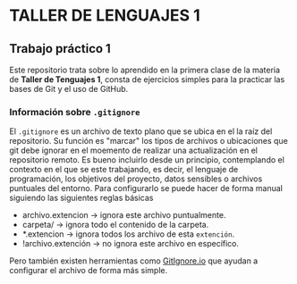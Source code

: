 # TALLER DE LENGUAJES 1

## Trabajo práctico 1

Este repositorio trata sobre lo aprendido en la primera clase de la materia de **Taller de Tenguajes 1**, consta de ejercicios simples para la practicar las bases de Git y el uso de GitHub.

### Información sobre `.gitignore`

El `.gitignore` es un archivo de texto plano que se ubica en el la raíz del repositorio. Su función es "marcar" los tipos de archivos o ubicaciones que git debe ignorar en el moemento de realizar una actualización en el repositorio remoto.
Es bueno incluirlo desde un principio, contemplando el contexto en el que se este trabajando, es decir, el lenguaje de programación, los objetivos del proyecto, datos sensibles o archivos puntuales del entorno.
Para configurarlo se puede hacer de forma manual siguiendo las siguientes reglas básicas
- archivo.extencion → ignora este archivo puntualmente.
- carpeta/ → ignora todo el contenido de la carpeta.
- *.extencion → ignora todos los archivo de esta `extención`. 
- !archivo.extención → no ignora este archivo en específico.
  
Pero también existen herramientas como [GitIgnore.io](https://www.gitignore.io/) que ayudan a configurar el archivo de forma más simple.

